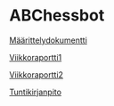 # ABChessbot

[Määrittelydokumentti](https://github.com/lahdeero/ABChessbot/blob/master/dokumentaatio/Maarittelydokumentti.md)

[Viikkoraportti1](https://github.com/lahdeero/ABChessbot/blob/master/dokumentaatio/Viikkoraportti1.md)

[Viikkoraportti2](https://github.com/lahdeero/ABChessbot/blob/master/dokumentaatio/Viikkoraportti2.md)

[Tuntikirjanpito](https://github.com/lahdeero/ABChessbot/blob/master/dokumentaatio/Tuntikirjanpito.md)

